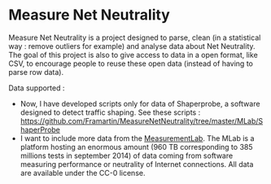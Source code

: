 
# Measure Net Neutrality

Measure Net Neutrality is a project designed to parse, clean (in a statistical way : remove outliers for example) and analyse data about Net Neutrality. The goal of this project is also to give access to data in a open format, like CSV, to encourage people to reuse these open data (instead of having to parse row data).

Data supported :

* Now, I have developed scripts only for data of Shaperprobe, a software designed to detect traffic shaping. See these scripts : https://github.com/Framartin/MeasureNetNeutrality/tree/master/MLab/ShaperProbe
* I want to include more data from the [MeasurementLab](http://www.measurementlab.net/tests). The MLab is a platform hosting an enormous amount (960 TB corresponding to 385 millions tests in september 2014) of data coming from software measuring performance or neutrality of Internet connections. All data are available under the CC-0 license.

